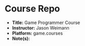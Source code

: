 # Course Repo

- **Title:** Game Programmer Course
- **Instructor:** Jason Weimann
- **Platform:** game.courses
- **Note(s):**

